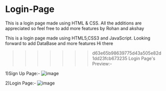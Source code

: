 
# Login-Page
This is a login page made using HTML &amp; CSS. All the additions are appreciated so feel free to add more features by Rohan and akshay

This is a login page made using HTML5,CSS3 and JavaScript.
Looking forward to add DataBase and more features
Hi there

>>>>>>> d63e65b98639775d43a505e82d1dd23fcb673235
Login Page's Preview:-

1)Sign Up Page:-
![image](https://user-images.githubusercontent.com/74227860/114296125-0c45c300-9ac7-11eb-9009-dd609428426f.png)


2)Login Page:-
![image](https://user-images.githubusercontent.com/74227860/114296165-3f885200-9ac7-11eb-8627-53c3030e97f6.png)
